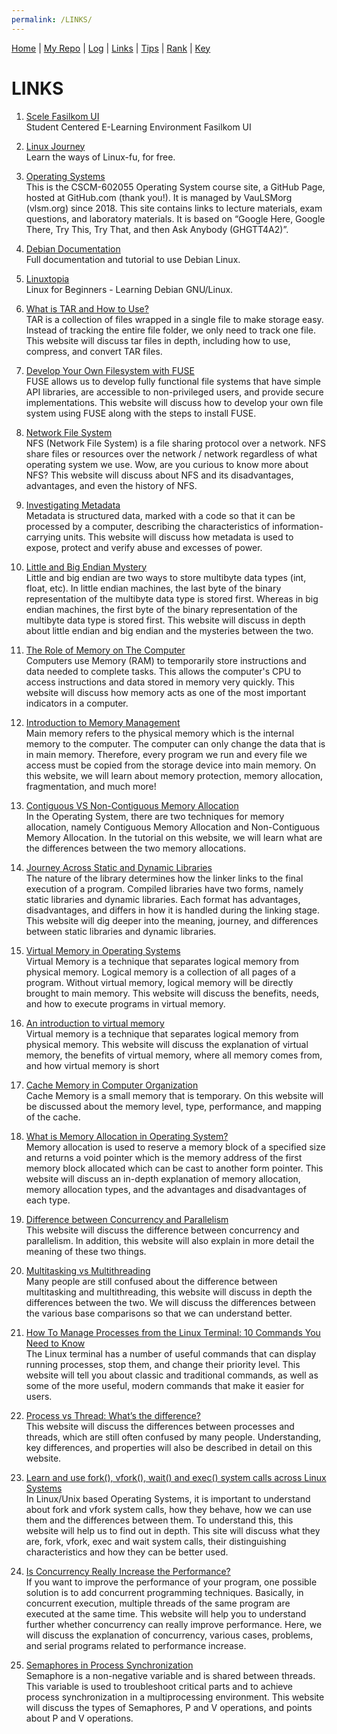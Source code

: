 ```yaml
---
permalink: /LINKS/
---
```


[Home](https://andhikalfariz.github.io/os212/) | [My Repo](https://github.com/andhikalfariz/os212) | [Log](https://github.com/andhikalfariz/os212/tree/master/TXT/mylog.txt) |  [Links](https://andhikalfariz.github.io/os212/LINKS/) | [Tips](https://andhikalfariz.github.io/os212/TIPS/) | [Rank](https://andhikalfariz.github.io/os212/TXT/myrank.txt) | [Key](https://andhikalfariz.github.io/os212/TXT/mypubkey.txt)


# LINKS

1. [Scele Fasilkom UI](https://scele.cs.ui.ac.id/)<br>
   Student Centered E-Learning Environment Fasilkom UI

2. [Linux Journey](https://linuxjourney.com/)<br>
   Learn the ways of Linux-fu, for free.

3. [Operating Systems](https://os.vlsm.org/)<br>
   This is the CSCM-602055 Operating System course site, a GitHub Page, hosted at GitHub.com (thank you!). It is managed by VauLSMorg (vlsm.org) since 2018. This site contains links to lecture materials, exam questions, and laboratory materials. It is based on “Google Here, Google There, Try This, Try That, and then Ask Anybody (GHGTT4A2)”.

4. [Debian Documentation](https://www.debian.org/doc/manuals/debian-reference/ch01.en.html)<br>
   Full documentation and tutorial to use Debian Linux.
   
5. [Linuxtopia](https://www.linuxtopia.org/online_books/learning_debian_linux/index.html)<br>
   Linux for Beginners - Learning Debian GNU/Linux.

6. [What is TAR and How to Use?](https://www.lifewire.com/tar-file-2622386)<br>
    TAR is a collection of files wrapped in a single file to make storage easy. Instead of tracking the entire file folder, we only need to track one file. This website will discuss tar files in depth, including how to use, compress, and convert TAR files.

7. [Develop Your Own Filesystem with FUSE](https://developer.ibm.com/technologies/linux/articles/l-fuse/)<br>
    FUSE allows us to develop fully functional file systems that have simple API libraries, are accessible to non-privileged users, and provide secure implementations. This website will discuss how to develop your own file system using FUSE along with the steps to install FUSE.

8. [Network File System](https://idcloudhost.com/kamus-hosting/nfs/)<br>
     NFS (Network File System) is a file sharing protocol over a network. NFS share files or resources over the network / network regardless of what operating system we use. Wow, are you curious to know more about NFS? This website will discuss about NFS and its disadvantages, advantages, and even the history of NFS. 

9. [Investigating Metadata](https://exposingtheinvisible.org/en/guides/behind-the-data-metadata-investigations/)<br>
     Metadata is structured data, marked with a code so that it can be processed by a computer, describing the characteristics of information-carrying units. This website will discuss how metadata is used to expose, protect and verify abuse and excesses of power. 

10. [Little and Big Endian Mystery](https://www.geeksforgeeks.org/little-and-big-endian-mystery/)<br>
     Little and big endian are two ways to store multibyte data types (int, float, etc). In little endian machines, the last byte of the binary representation of the multibyte data type is stored first. Whereas in big endian machines, the first byte of the binary representation of the multibyte data type is stored first. This website will discuss in depth about little endian and big endian and the mysteries between the two.
     
11. [The Role of Memory on The Computer](https://technick.net/guides/hardware/umg/01_002/)<br>
     Computers use Memory (RAM) to temporarily store instructions and data needed to complete tasks. This allows the computer's CPU to access instructions and data stored in memory very quickly. This website will discuss how memory acts as one of the most important indicators in a computer.
     
12. [Introduction to Memory Management](https://www.studytonight.com/operating-system/memory-management)<br>
     Main memory refers to the physical memory which is the internal memory to the computer. The computer can only change the data that is in main memory. Therefore, every program we run and every file we access must be copied from the storage device into main memory. On this website, we will learn about memory protection, memory allocation, fragmentation, and much more!

13. [Contiguous VS Non-Contiguous Memory Allocation](https://www.studytonight.com/operating-system/difference-between-contiguous-and-noncontiguous-memory-allocation)<br>
     In the Operating System, there are two techniques for memory allocation, namely Contiguous Memory Allocation and Non-Contiguous Memory Allocation. In the tutorial on this website, we will learn what are the differences between the two memory allocations.
     
14. [Journey Across Static and Dynamic Libraries](https://www.internalpointers.com/post/journey-across-static-dynamic-libraries)<br>
     The nature of the library determines how the linker links to the final execution of a program. Compiled libraries have two forms, namely static libraries and dynamic libraries. Each format has advantages, disadvantages, and differs in how it is handled during the linking stage. This website will dig deeper into the meaning, journey, and differences between static libraries and dynamic libraries.
     
15. [Virtual Memory in Operating Systems](https://www.studytonight.com/operating-system/virtual-memory-in-operating-systems)<br>
    Virtual Memory is a technique that separates logical memory from physical memory. Logical memory is a collection of all pages of a program. Without virtual memory, logical memory will be directly brought to main memory. This website will discuss the benefits, needs, and how to execute programs in virtual memory.

16. [An introduction to virtual memory](https://www.internalpointers.com/post/introduction-virtual-memory)<br>
    Virtual memory is a technique that separates logical memory from physical memory. This website will discuss the explanation of virtual memory, the benefits of virtual memory, where all memory comes from, and how virtual memory is short

17. [Cache Memory in Computer Organization](https://www.geeksforgeeks.org/cache-memory-in-computer-organization/)<br>
    Cache Memory is a small memory that is temporary. On this website will be discussed about the memory level, type, performance, and mapping of the cache.
    
18. [What is Memory Allocation in Operating System?](https://binaryterms.com/static-and-dynamic-memory-allocation.html)<br>
    Memory allocation is used to reserve a memory block of a specified size and returns a void pointer which is the memory address of the first memory block allocated which can be cast to another form pointer. This website will discuss an in-depth explanation of memory allocation, memory allocation types, and the advantages and disadvantages of each type.

19. [Difference between Concurrency and Parallelism](https://www.geeksforgeeks.org/difference-between-concurrency-and-parallelism/)<br>
    This website will discuss the difference between concurrency and parallelism. In addition, this website will also explain in more detail the meaning of these two things.
    
20. [Multitasking vs Multithreading](https://techdifferences.com/difference-between-multitasking-and-multithreading-in-os.html) <br>
    Many people are still confused about the difference between multitasking and multithreading, this website will discuss in depth the differences between the two. We will discuss the differences between the various base comparisons so that we can understand better.
    
21. [How To Manage Processes from the Linux Terminal: 10 Commands You Need to Know](https://www.howtogeek.com/107217/how-to-manage-processes-from-the-linux-terminal-10-commands-you-need-to-know/)<br>
    The Linux terminal has a number of useful commands that can display running processes, stop them, and change their priority level. This website will tell you about classic and traditional commands, as well as some of the more useful, modern commands that make it easier for users.
    
22. [Process vs Thread: What’s the difference?](https://www.guru99.com/difference-between-process-and-thread.html)<br>
    This website will discuss the differences between processes and threads, which are still often confused by many people. Understanding, key differences, and properties will also be described in detail on this website.
  
23. [Learn and use fork(), vfork(), wait() and exec() system calls across Linux Systems](https://www.linuxtechi.com/learn-use-fork-vfork-wait-exec-system-calls-linux/)<br>
    In Linux/Unix based Operating Systems, it is important to understand about fork and vfork system calls, how they behave, how we can use them and the differences between them. To understand this, this website will help us to find out in depth. This site will discuss what they are, fork, vfork, exec and wait system calls, their distinguishing characteristics and how they can be better used.
    
24. [Is Concurrency Really Increase the Performance?](https://towardsdatascience.com/is-concurrency-really-increases-the-performance-8cd06dd762f6)<br>
    If you want to improve the performance of your program, one possible solution is to add concurrent programming techniques. Basically, in concurrent execution, multiple threads of the same program are executed at the same time. This website will help you to understand further whether concurrency can really improve performance. Here, we will discuss the explanation of concurrency, various cases, problems, and serial programs related to performance increase.
    
23. [Semaphores in Process Synchronization](https://www.geeksforgeeks.org/semaphores-in-process-synchronization/)<br>
    Semaphore is a non-negative variable and is shared between threads. This variable is used to troubleshoot critical parts and to achieve process synchronization in a multiprocessing environment. This website will discuss the types of Semaphores, P and V operations, and points about P and V operations.
